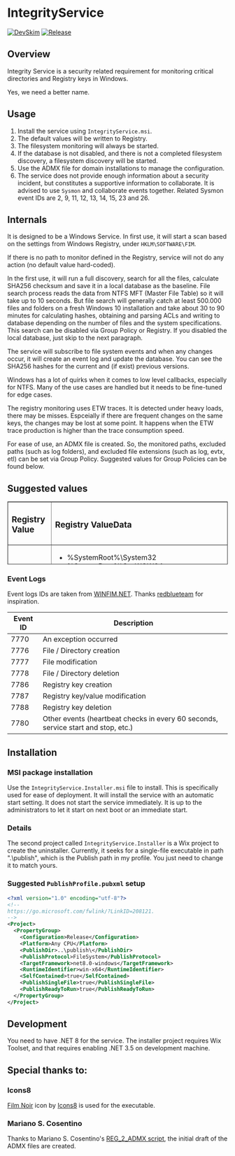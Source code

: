 # IntegrityService

[![DevSkim](https://github.com/zbalkan/IntegrityService/actions/workflows/devskim.yml/badge.svg)](https://github.com/zbalkan/IntegrityService/actions/workflows/devskim.yml) [![Release](https://github.com/zbalkan/IntegrityService/actions/workflows/dotnet.yml/badge.svg)](https://github.com/zbalkan/IntegrityService/actions/workflows/dotnet.yml)

## Overview

Integrity Service is a security related requirement for monitoring critical directories and Registry keys in Windows.

Yes, we need a better name.

## Usage

1. Install the service using `IntegrityService.msi`.
2. The default values will be written to Registry.
3. The filesystem monitoring will always be started.
4. If the database is not disabled, and there is not a completed filesystem discovery, a filesystem discovery will be started.
5. Use the ADMX file for domain installations to manage the configuration.
6. The service does not provide enough information about a security incident, but constitutes a supportive information to collaborate. It is advised to use `Sysmon` and collaborate events together. Related Sysmon event IDs are 2, 9, 11, 12, 13, 14, 15, 23 and 26.

## Internals

It is designed to be a Windows Service. In first use, it will start a scan based on the settings from Windows Registry, under `HKLM\SOFTWARE\FIM`.

If there is no path to monitor defined in the Registry, service will not do any action (no default value hard-coded).

In the first use, it will run a full discovery, search for all the files, calculate SHA256 checksum and save it in a local database as the baseline. File search process reads the data from NTFS MFT (Master File Table) so it will take up to 10 seconds. But file search will generally catch at least 500.000 files and folders on a fresh Windows 10 installation and take about 30 to 90 minutes for calculating hashes, obtaining and parsing ACLs and writing to database depending on the number of files and the system specifications. This search can be disabled via Group Policy or Registry. If you disabled the local database, just skip to the next paragraph.

The service will subscribe to file system events and when any changes occur, it will create an event log and update the database. You can see the SHA256 hashes for the current and (if exist) previous versions.

Windows has a lot of quirks when it comes to low level callbacks, especially for NTFS. Many of the use cases are handled but it needs to be fine-tuned for edge cases.

The registry monitoring uses ETW traces. It is detected under heavy loads, there may be misses. Espceially if there are frequent changes on the same keys, the changes may be lost at some point. It happens when the ETW trace production is higher than the trace consumption speed. 

For ease of use, an ADMX file is created. So, the monitored paths, excluded paths (such as log folders), and excluded file extensions (such as log, evtx, etl) can be set via Group Policy. Suggested values for Group Policies can be found below.

## Suggested values

<table style="border-collapse: collapse; width: 100%; height: 144px;" border="1">
    <tbody>
        <tr style="height: 18px;">
            <td style="width: 23.1657%; height: 18px;"><h3>Registry Value</h3></td>
            <td style="width: 76.8343%; height: 18px;"><h3>Registry ValueData</h3></td>
        </tr>
        <tr style="height: 18px;">
            <td style="width: 23.1657%; height: 18px;">Monitored Paths</td>
            <td style="width: 76.8343%; height: 18px;">
                <ul>
                    <li>%SystemRoot%\System32</li>
                    <li>%SystemRoot%\SysWOW64</li>
                    <li>%ProgramFiles%</li>
                    <li>%ProgramFiles(x86)%</li>
                    <li>%PROGRAMDATA%\Microsoft\Windows\Start Menu\Programs\Startup</li>,
                    <li>%SYSTEMDRIVE%\Users\*\Downloads</li>,
                    <li>%SYSTEMDRIVE%\Users\*\Documents\PowerShell</li>,
                    <li>%SYSTEMDRIVE%\Users\*\Documents\WindowsPowerShell</li>
                </ul>
            </td>
        </tr>
        <tr style="height: 18px;">
            <td style="width: 23.1657%; height: 18px;">Excluded Paths</td>
            <td style="width: 76.8343%; height: 18px;">
                <ul>
                    <li>%SystemRoot%\System32\winevt</li>
                    <li>%SystemRoot%\System32\sru</li>
                    <li>%SystemRoot%\System32\config</li>
                    <li>%SystemRoot%\System32\catroot2</li>
                    <li>%SystemRoot%\System32\LogFiles</li>
                    <li>%SystemRoot%\System32\wbem</li>
                    <li>%SystemRoot%\System32\WDI\LogFiles</li>
                    <li>%SystemRoot%\System32\Microsoft\Protect\Recovery</li>
                    <li>%SystemRoot%\SysWOW64\winevt</li>
                    <li>%SystemRoot%\SysWOW64\sru</li>
                    <li>%SystemRoot%\SysWOW64\config</li>
                    <li>%SystemRoot%\SysWOW64\catroot2</li>
                    <li>%SystemRoot%\SysWOW64\LogFiles</li>
                    <li>%SystemRoot%\SysWOW64\wbem</li>
                    <li>%SystemRoot%\SysWOW64\WDI\LogFiles</li>
                    <li>%SystemRoot%\SysWOW64\Microsoft\Protect\Recovery</li>
                    <li>%ProgramFiles%\Windows Defender Advanced Threat Protection\Classification\Configuration</li>
                    <li>%ProgramFiles%\Microsoft OneDrive\StandaloneUpdater\logs</li>
                </ul>
            </td>
        </tr>
        <tr style="height: 18px;">
            <td style="width: 23.1657%; height: 18px;">Excluded Extensions</td>
            <td style="width: 76.8343%; height: 18px;">
                <ul>
                    <li>.log</li>
                    <li>.evtx</li>
                    <li>.etl</li>
                    <li>.wal</li>
                    <li>.db-wal</li>
                    <li>.db</li>
                </ul>
            </td>
        </tr>
        <tr style="height: 18px;">
            <td style="width: 23.1657%; height: 18px;">Enable Registry Monitoring</td>
            <td style="width: 76.8343%; height: 18px;">
                <p>0 (false)</p>
            </td>
        </tr>
        <tr style="height: 18px;">
            <td style="width: 23.1657%; height: 18px;">Monitored Keys</td>
            <td style="width: 76.8343%; height: 18px;">
                <ul>
                    <li>HKEY_LOCAL_MACHINE\SOFTWARE\FIM</li>
                    <li>HKEY_LOCAL_MACHINE\SOFTWARE\Policies\Microsoft\Microsoft Defender</li>
                    <li>HKEY_LOCAL_MACHINE\SOFTWARE\Microsoft\Windows\CurrentVersion\Explorer\Shell Folders</li>
                    <li>HKEY_LOCAL_MACHINE\SOFTWARE\Microsoft\Windows\CurrentVersion\Explorer\User Shell Folders</li>
                    <li>HKEY_LOCAL_MACHINE\System\CurrentControlSet\Control\Session Manager</li>
                    <li>HKEY_LOCAL_MACHINE\Software\Microsoft\Windows\CurrentVersion\RunServicesOnce</li>
                    <li>HKEY_LOCAL_MACHINE\Software\Microsoft\Windows\CurrentVersion\RunServices</li>
                    <li>HKEY_CURRENT_USER\Software\Microsoft\Windows\CurrentVersion\Run</li>
                    <li>HKEY_CURRENT_USER\Software\Microsoft\Windows\CurrentVersion\RunOnce</li>
                    <li>HKEY_CURRENT_USER\Software\Microsoft\Windows\CurrentVersion\Explorer\User Shell Folders</li>
                    <li>HKEY_CURRENT_USER\Software\Microsoft\Windows\CurrentVersion\Explorer\Shell Folders</li>
                    <li>HKEY_CURRENT_USER\Software\Microsoft\Windows NT\CurrentVersion\Windows</li>
                    <li>HKEY_CURRENT_USER\Software\Microsoft\Windows\CurrentVersion\Policies\Explorer\Run</li>
                    <li>HKEY_CURRENT_USER\Software\Microsoft\Windows\CurrentVersion\RunServicesOnce</li>
                    <li>HKEY_CURRENT_USER\Software\Microsoft\Windows\CurrentVersion\RunServices</li>
                    <li>HKEY_LOCAL_MACHINE\SYSTEM\CurrentControlSet\Control\SecurityProviders\SCHANNEL</li>
                    <li>HKEY_LOCAL_MACHINE\SYSTEM\CurrentControlSet\Control\Lsa\FipsAlgorithmPolicy</li>
                    <li>HKEY_LOCAL_MACHINE\SHKLM\SOFTWARE\Policies\Microsoft\Cryptography\Configuration\SSL\00010002</li>
                    <li>HKEY_CURRENT_USER\Software\Classes\Mscfile\Shell\Open\Command</li>
                    <li>HKEY_CURRENT_USER\Software\Microsoft\Windows\CurrentVersion\App Paths\Control.exe</li>
                    <li>HKEY_CURRENT_USER\Software\Classes\Exefile\Shell\Runas\Command\IsolatedCommand</li>
                    <li>HKEY_LOCAL_MACHINE\Software\Microsoft\Windows Nt\CurrentVersion\Imagefileexecutionoptions</li>
                    <li>HKEY_LOCAL_MACHINE\System\CurrentControlSet\Enum\USBTor</li>
                    <li>HKEY_LOCAL_MACHINE\System\CurrentControlSet\Enum\USB</li>
                    <li>HKEY_CURRENT_USER\Environment</li>
                    <li>HKEY_CURRENT_USER\Control Panel\Desktop\Scrnsave.exe</li>
                    <li>HKEY_CURRENT_USER\Software\Microsoft\Command Processor\Autorun</li>
                    <li>HKEY_CURRENT_USER\Software\Microsoft\Internet Explorer\Desktop\Components</li>
                    <li>HKEY_CURRENT_USER\Software\Microsoft\Internet Explorer\Explorer Bars</li>
                    <li>HKEY_CURRENT_USER\Software\Microsoft\Internet Explorer\Extensions</li>
                    <li>HKEY_CURRENT_USER\Software\Microsoft\Internet Explorer\UrlSearchHooks\Server\Install\Software\Microsoft\Windows\CurrentVersion\Run</li>
                    <li>HKEY_CURRENT_USER\Software\Microsoft\Windows NT\CurrentVersion\Windows\Run</li>
                    <li>HKEY_CURRENT_USER\Software\Microsoft\Windows\CurrentVersion\Winlogon</li>
                    <li>HKEY_CURRENT_USER\Software\Microsoft\Windows NT\CurrentVersion\Winlogon\Shell</li>
                    <li>HKEY_CURRENT_USER\Software\Microsoft\Windows NT\CurrentVersion\Run</li>
                    <li>HKEY_CURRENT_USER\Software\Policies\Microsoft\Windows\Control Panel\Desktop\Scrnsave.exe</li>
                    <li>HKEY_CURRENT_USER\Software\Policies\Microsoft\Windows\System\Scripts\Logoff</li>
                    <li>HKEY_CURRENT_USER\Software\Wow6432Node\Microsoft\Internet Explorer\Explorer Bars</li>
                    <li>HKEY_CURRENT_USER\Software\Wow6432Node\Microsoft\Internet Explorer\Extensions</li>
                    <li>HKEY_CURRENT_USER\Software\Microsoft\Windows\CurrentVersion\Winlogon</li>
                    <li>HKEY_LOCAL_MACHINE\Software\Microsoft\Windows NT\CurrentVersion\Winlogon\Notify</li>
                    <li>HKEY_LOCAL_MACHINE\Software\Microsoft\Windows NT\CurrentVersion\Winlogon\Shell</li>
                    <li>HKEY_LOCAL_MACHINE\Software\Microsoft\Windows NT\CurrentVersion\Winlogon</li>
                    <li>HKEY_LOCAL_MACHINE\Software\Microsoft\Windows NT\CurrentVersion\Winlogon\System</li>
                    <li>HKEY_LOCAL_MACHINE\Software\Microsoft\Windows NT\CurrentVersion\Winlogon\Taskman</li>
                    <li>HKEY_LOCAL_MACHINE\Software\Microsoft\Windows\CurrentVersion\GroupPolicy\Scripts\Shutdown</li>
                    <li>HKEY_LOCAL_MACHINE\Software\Microsoft\Windows\CurrentVersion\GroupPolicy\Scripts\Startup</li>
                    <li>HKEY_LOCAL_MACHINE\Software\Microsoft\Windows\CurrentVersion\Policies\Explorer\Run</li>
                    <li>HKEY_LOCAL_MACHINE\Software\Microsoft\Windows\CurrentVersion\Policies\System\Shell</li>
                    <li>HKEY_LOCAL_MACHINE\Software\Microsoft\Windows\CurrentVersion\Run</li>
                    <li>HKEY_LOCAL_MACHINE\Software\Microsoft\Windows\CurrentVersion\RunOnce</li>
                    <li>HKEY_LOCAL_MACHINE\Software\Policies\Microsoft\Windows\System\Scripts\Logoff</li>
                    <li>HKEY_LOCAL_MACHINE\Software\Policies\Microsoft\Windows\System\Scripts\Logon</li>
                    <li>HKEY_LOCAL_MACHINE\Software\Policies\Microsoft\Windows\System\Scripts\Shutdown</li>
                    <li>HKEY_LOCAL_MACHINE\Software\Policies\Microsoft\Windows\System\Scripts\Startup</li>
                    <li>HKEY_LOCAL_MACHINE\Software\Wow6432Node\Microsoft\Command\Processor\Autorun</li>
                    <li>HKEY_LOCAL_MACHINE\Software\Wow6432Node\Microsoft\Internet Explorer\Explorer Bars</li>
                    <li>HKEY_LOCAL_MACHINE\Software\Wow6432Node\Microsoft\Internet Explorer\Extensions</li>
                    <li>HKEY_LOCAL_MACHINE\Software\Wow6432Node\Microsoft\Internet Explorer\Toolbar</li>
                    <li>HKEY_LOCAL_MACHINE\Software\Wow6432Node\Microsoft\Windows\CurrentVersion\Run</li>
                    <li>HKEY_LOCAL_MACHINE\Software\Wow6432Node\Microsoft\Windows\CurrentVersion\RunOnce</li>
                    <li>HKEY_LOCAL_MACHINE\System\CurrentControlSet\Control\LSA</li>
                    <li>HKEY_LOCAL_MACHINE\SYSTEM\CurrentControlSet\Control\Keyboard Layout</li>
                    <li>HKEY_CURRENT_USER\Keyboard Layout\Preload</li>
                </ul>
            </td>
        </tr>
        <tr style="height: 18px;">
            <td style="width: 23.1657%; height: 18px;">Excluded keys</td>
            <td style="width: 76.8343%; height: 18px;"></td>
        </tr>
        <tr style="height: 18px;">
            <td style="width: 23.1657%; height: 18px;">Heartbeat interval</td>
            <td style="width: 76.8343%; height: 18px;">60</td>
        </tr>
    </tbody>
</table>

### Event Logs

Event logs IDs are taken from [WINFIM.NET](https://github.com/redblueteam/WinFIM.NET). Thanks [redblueteam](https://github.com/redblueteam) for inspiration.

| Event ID | Description |
|----------|-------------|
| 7770 | An exception occurred |
| 7776 | File / Directory creation |
| 7777 | File modification |
| 7778 | File / Directory deletion |
| 7786 | Registry key creation |
| 7787 | Registry key/value modification |
| 7788 | Registry key deletion |
| 7780 | Other events (heartbeat checks in every 60 seconds, service start and stop, etc.) |

## Installation

### MSI package installation

Use the `IntegrityService.Installer.msi` file to install. This is specifically used for ease of deployment. It will install the service with an automatic start setting. It does not start the service immediately. It is up to the administrators to let it start on next boot or an immediate start.

### Details

The second project called `IntegrityService.Installer` is a Wix project to create the uninstaller. Currently, it seeks for a single-file executable in path ".\publish\", which is the Publish path in my profile. You just need to change it to match yours.

### Suggested `PublishProfile.pubxml` setup

```xml
<?xml version="1.0" encoding="utf-8"?>
<!--
https://go.microsoft.com/fwlink/?LinkID=208121.
-->
<Project>
  <PropertyGroup>
    <Configuration>Release</Configuration>
    <Platform>Any CPU</Platform>
    <PublishDir>..\publish\</PublishDir>
    <PublishProtocol>FileSystem</PublishProtocol>
    <TargetFramework>net8.0-windows</TargetFramework>
    <RuntimeIdentifier>win-x64</RuntimeIdentifier>
    <SelfContained>true</SelfContained>
    <PublishSingleFile>true</PublishSingleFile>
    <PublishReadyToRun>true</PublishReadyToRun>
  </PropertyGroup>
</Project>
```

## Development

You need to have .NET 8 for the service. The installer project requires Wix Toolset, and that requires enabling .NET 3.5 on development machine.

## Special thanks to:

### Icons8

[Film Noir](https://icons8.com/icon/6883/film-noir) icon by [Icons8](https://icons8.com) is used for the executable.

### Mariano S. Cosentino

Thanks to Mariano S. Cosentino's [REG_2_ADMX script](https://mscosentino-en.blogspot.com/2010/02/convert-registry-file-to-admx-policy.html), the initial draft of the ADMX files are created.
